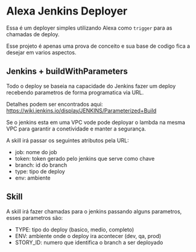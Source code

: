 # Alexa Jenkins Deployer

Essa é um deployer simples utilizando Alexa como `trigger` para as chamadas de deploy.

Esse projeto é apenas uma prova de conceito e sua base de codigo fica a desejar em varios aspectos.

## Jenkins + buildWithParameters

Todo o deploy se baseia na capacidade do Jenkins fazer um deploy recebendo parametros de forma programatica via URL.

Detalhes podem ser encontrados aqui: https://wiki.jenkins.io/display/JENKINS/Parameterized+Build

Se o jenkins esta em uma VPC vode pode deployar o lambda na mesma VPC para garantir a conetividade e manter a segurança.

A skill irá passar os seguintes atributos pela URL:

* job: nome do job
* token: token gerado pelo jenkins que serve como chave
* branch: id do branch
* type: tipo de deploy
* env: ambiente

## Skill

A skill irá fazer chamadas para o jenkins passando alguns parametros, esses parametros são:

* TYPE: tipo do deploy (basico, medio, completo)
* ENV: ambiente onde o deploy ira acontecer (dev, qa, prod)
* STORY_ID: numero que identifica o branch a ser deployado
